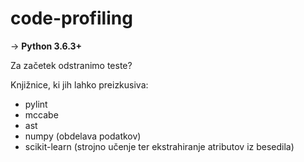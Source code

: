 # code-profiling

-> <b>Python 3.6.3+</b>

Za začetek odstranimo teste?

Knjižnice, ki jih lahko preizkusiva:
- pylint
- mccabe
- ast
- numpy (obdelava podatkov)
- scikit-learn (strojno učenje ter ekstrahiranje atributov iz besedila)


